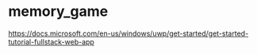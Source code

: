 # memory_game
https://docs.microsoft.com/en-us/windows/uwp/get-started/get-started-tutorial-fullstack-web-app
